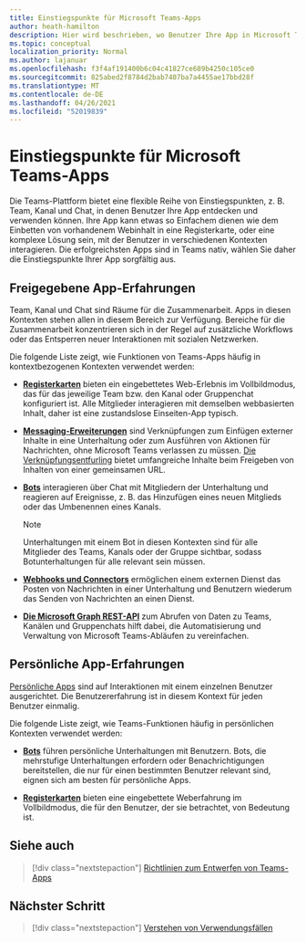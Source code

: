 ```yaml
---
title: Einstiegspunkte für Microsoft Teams-Apps
author: heath-hamilton
description: Hier wird beschrieben, wo Benutzer Ihre App in Microsoft Teams finden und verwenden können.
ms.topic: conceptual
localization_priority: Normal
ms.author: lajanuar
ms.openlocfilehash: f3f4af191400b6c04c41827ce689b4250c105ce0
ms.sourcegitcommit: 825abed2f8784d2bab7407ba7a4455ae17bbd28f
ms.translationtype: MT
ms.contentlocale: de-DE
ms.lasthandoff: 04/26/2021
ms.locfileid: "52019839"
---
```

# <a name="entry-points-for-teams-apps"></a>Einstiegspunkte für Microsoft Teams-Apps

Die Teams-Plattform bietet eine flexible Reihe von Einstiegspunkten, z. B. Team, Kanal und Chat, in denen Benutzer Ihre App entdecken und verwenden können. Ihre App kann etwas so Einfachem dienen wie dem Einbetten von vorhandenem Webinhalt in eine Registerkarte, oder eine komplexe Lösung sein, mit der Benutzer in verschiedenen Kontexten interagieren.
Die erfolgreichsten Apps sind in Teams nativ, wählen Sie daher die Einstiegspunkte Ihrer App sorgfältig aus.

## <a name="shared-app-experiences"></a>Freigegebene App-Erfahrungen

Team, Kanal und Chat sind Räume für die Zusammenarbeit. Apps in diesen Kontexten stehen allen in diesem Bereich zur Verfügung. Bereiche für die Zusammenarbeit konzentrieren sich in der Regel auf zusätzliche Workflows oder das Entsperren neuer Interaktionen mit sozialen Netzwerken.

Die folgende Liste zeigt, wie Funktionen von Teams-Apps häufig in kontextbezogenen Kontexten verwendet werden:

* [**Registerkarten**](~/tabs/what-are-tabs.md) bieten ein eingebettetes Web-Erlebnis im Vollbildmodus, das für das jeweilige Team bzw. den Kanal oder Gruppenchat konfiguriert ist. Alle Mitglieder interagieren mit demselben webbasierten Inhalt, daher ist eine zustandslose Einseiten-App typisch.

* [**Messaging-Erweiterungen**](~/messaging-extensions/what-are-messaging-extensions.md) sind Verknüpfungen zum Einfügen externer Inhalte in eine Unterhaltung oder zum Ausführen von Aktionen für Nachrichten, ohne Microsoft Teams verlassen zu müssen. [Die Verknüpfungsentfurling](~/messaging-extensions/how-to/link-unfurling.md) bietet umfangreiche Inhalte beim Freigeben von Inhalten von einer gemeinsamen URL.

* [**Bots**](~/bots/what-are-bots.md) interagieren über Chat mit Mitgliedern der Unterhaltung und reagieren auf Ereignisse, z. B. das Hinzufügen eines neuen Mitglieds oder das Umbenennen eines Kanals. 
   > [!NOTE]
   > Unterhaltungen mit einem Bot in diesen Kontexten sind für alle Mitglieder des Teams, Kanals oder der Gruppe sichtbar, sodass Botunterhaltungen für alle relevant sein müssen.

* [**Webhooks und Connectors**](~/webhooks-and-connectors/what-are-webhooks-and-connectors.md) ermöglichen einem externen Dienst das Posten von Nachrichten in einer Unterhaltung und Benutzern wiederum das Senden von Nachrichten an einen Dienst.

* [**Die Microsoft Graph REST-API**](https://docs.microsoft.com/graph/teams-concept-overview) zum Abrufen von Daten zu Teams, Kanälen und Gruppenchats hilft dabei, die Automatisierung und Verwaltung von Microsoft Teams-Abläufen zu vereinfachen.

## <a name="personal-app-experiences"></a>Persönliche App-Erfahrungen

[Persönliche Apps](../concepts/design/personal-apps.md) sind auf Interaktionen mit einem einzelnen Benutzer ausgerichtet. Die Benutzererfahrung ist in diesem Kontext für jeden Benutzer einmalig.

Die folgende Liste zeigt, wie Teams-Funktionen häufig in persönlichen Kontexten verwendet werden:

* [**Bots**](~/bots/what-are-bots.md) führen persönliche Unterhaltungen mit Benutzern. Bots, die mehrstufige Unterhaltungen erfordern oder Benachrichtigungen bereitstellen, die nur für einen bestimmten Benutzer relevant sind, eignen sich am besten für persönliche Apps.

* [**Registerkarten**](~/tabs/what-are-tabs.md) bieten eine eingebettete Weberfahrung im Vollbildmodus, die für den Benutzer, der sie betrachtet, von Bedeutung ist.

## <a name="see-also"></a>Siehe auch

> [!div class="nextstepaction"]
> [Richtlinien zum Entwerfen von Teams-Apps](../concepts/design/design-teams-app-overview.md)

## <a name="next-step"></a>Nächster Schritt

> [!div class="nextstepaction"]
> [Verstehen von Verwendungsfällen](../concepts/design/understand-use-cases.md)
